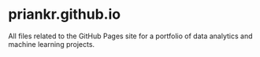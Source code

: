 # priankr.github.io

All files related to the GitHub Pages site for a portfolio of data analytics and machine learning projects. 

